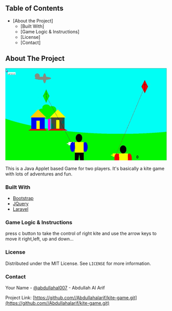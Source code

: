 <!-- TABLE OF CONTENTS -->
## Table of Contents

* [About the Project]
  * [Built With]
  * [Game Logic & Instructions]
  * [License]
  * [Contact]



<!-- ABOUT THE PROJECT -->
## About The Project

![](kite_game.jpg)

This is a Java Applet based Game for two players. It's basically a kite game with lots of adventures and fun.

### Built With
* [Bootstrap](https://getbootstrap.com)
* [JQuery](https://jquery.com)
* [Laravel](https://laravel.com)



<!-- GETTING STARTED -->
### Game Logic & Instructions

press c button to take the control of right kite and use the arrow keys to move it right,left, up and down...


<!-- LICENSE -->
### License

Distributed under the MIT License. See `LICENSE` for more information.



<!-- CONTACT -->
### Contact

Your Name - [@abdullahal007](https://www.facebook.com/abdullahal007) - Abdullah Al Arif

Project Link: [https://github.com//Abdullahalarif/kite-game.git](https://github.com//Abdullahalarif/kite-game.git)
